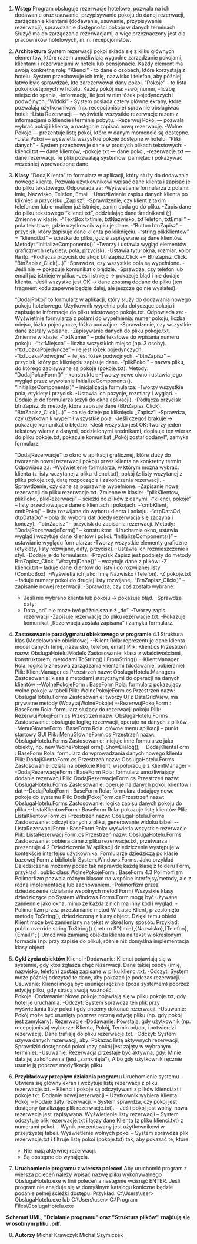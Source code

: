1. **Wstęp**
    Program obsługuje rezerwacje hotelowe, pozwala na ich dodawanie oraz usuwanie, przypisywanie pokoju do danej rezerwacji, zarządzanie klientami               (dodawanie, usuwanie, przypisywanie rezerwacji), sprawdzanie dostępności pokoju w danych terminach. Służyć ma do zarządzania rezerwacjami, a więc             przeznaczony jest dla pracowników hotelowych, m.in. recepcjonistów. 
2. **Architektura**
    System rezerwacji pokoi składa się z kilku głównych elementów, które razem umożliwiają wygodne zarządzanie pokojami, klientami i rezerwacjami w hotelu       lub pensjonacie. Każdy element ma swoją konkretną rolę:
    “Klienci” - to dane o osobach, które korzystają z hotelu.
    System przechowuje ich imię, nazwisko i telefon, aby później łatwo było sprawdzać, kto zarezerwował dany pokój.
    “Pokoje” - to lista pokoi dostępnych w hotelu.
     Każdy pokój ma:
    -swój numer,
    -liczbę miejsc do spania,
    -informację, ile jest w nim łóżek pojedynczych i podwójnych.
    “Widoki” - System posiada cztery główne ekrany, które pozwalają użytkownikowi (np. recepcjoniście) sprawnie obsługiwać hotel:
    -Lista Rezerwacji — wyświetla wszystkie rezerwacje razem z informacjami o kliencie i terminie pobytu.
    -Rezerwuj Pokój — pozwala wybrać pokój i klienta, a następnie zapisać nową rezerwację.
    -Wolne Pokoje — prezentuje listę pokoi, które w danym momencie są dostępne.
    -Lista Pokoi — wyświetla wszystkie pokoje dostępne w hotelu.
    “Pliki danych” - System przechowuje dane w prostych plikach tekstowych:
    -klienci.txt — dane klientów,
    -pokoje.txt — dane pokoi,
    -rezerwacje.txt — dane rezerwacji.
    Te pliki pozwalają systemowi pamiętać i pokazywać wcześniej wprowadzone dane.

3. **Klasy**
    “DodajKlienta” to formularz w aplikacji, który służy do dodawania nowego klienta. Pozwala użytkownikowi wpisać dane klienta i zapisać je do pliku             tekstowego.
    Odpowiada za:
    -Wyświetlanie formularza z polami: Imię, Nazwisko, Telefon, Email.
    -Umożliwianie zapisu danych klienta po kliknięciu przycisku „Zapisz”.
    -Sprawdzenie, czy klient z takim telefonem lub e-mailem już istnieje, zanim doda go do pliku.
    -Zapis dane do pliku tekstowego “klienci.txt”, oddzielając dane średnikami (;).
    Zmienne w klasie:
    -“TextBox txtImie, txtNazwisko, txtTelefon, txtEmail” – pola tekstowe, gdzie użytkownik wpisuje dane.
    -“Button btnZapisz” – przycisk, który zapisuje dane klienta po kliknięciu.
    -“string plikKlientow” = "klienci.txt" – ścieżka do pliku, gdzie zapisywane są dane klientów.
    Metody: 
    “InitializeComponents()”
    -Tworzy i ustawia wygląd elementów graficznych (etykiety, pola, przycisk).
    -Ustawia tytuł okna, rozmiar, kolor tła itp.
    -Podłącza przycisk do akcji: btnZapisz.Click += BtnZapisz_Click.
    “BtnZapisz_Click(...)”
    -Sprawdza, czy wszystkie pola są wypełnione.
    -Jeśli nie → pokazuje komunikat o błędzie.
    -Sprawdza, czy telefon lub email już istnieje w pliku.
    -Jeśli istnieje → pokazuje błąd i nie dodaje klienta.
    -Jeśli wszystko jest OK → dane zostaną dodane do pliku (ten fragment kodu zapewne będzie dalej, ale jeszcze go nie wysłałeś).
    
    “DodajPokoj” to formularz w aplikacji, który służy do dodawania nowego pokoju hotelowego. Użytkownik wypełnia pola dotyczące pokoju i zapisuje te            informacje do pliku tekstowego pokoje.txt.
    Odpowiada za:
    -Wyświetlnie formularza z polami do wypełnienia: numer pokoju, liczba miejsc, łóżka pojedyncze, łóżka podwójne.
    -Sprawdzenie, czy wszystkie dane zostały wpisane.
    -Zapisywanie danych do pliku pokoje.txt.
    Zmienne w klasie:
    -“txtNumer” – pole tekstowe do wpisania numeru pokoju.
    -“txtMiejsca” – liczba wszystkich miejsc (np. 3 osoby).
    -“txtLozkaPojedyncze” – ile jest łóżek pojedynczych.
    -“txtLozkaPodwojne” – ile jest łóżek podwójnych.
    -“btnZapisz” – przycisk, który po kliknięciu zapisuje dane.
    -“plikPokoi” – nazwa pliku, do którego zapisywane są pokoje (pokoje.txt).
    Metody:
    “DodajPokojForm()” – konstruktor:
    -Tworzy nowe okno i ustawia jego wygląd przez wywołanie InitializeComponents().
    “InitializeComponents()” – inicjalizacja formularza:
    -Tworzy wszystkie pola, etykiety i przycisk.
    -Ustawia ich pozycje, rozmiary i wygląd.
    -Dodaje je do formularza (czyli do okna aplikacji).
    -Podłącza przycisk btnZapisz do metody, która zapisuje dane (BtnZapisz_Click).
    “BtnZapisz_Click(...)” – co się dzieje po kliknięciu „Zapisz”:
    -Sprawdza, czy użytkownik wypełnił wszystkie pola.
    -Jeśli czegoś brakuje → pokazuje komunikat o błędzie.
    -Jeśli wszystko jest OK: tworzy jeden tekstowy wiersz z danymi, oddzielonymi średnikami, dopisuje ten wiersz do pliku pokoje.txt, pokazuje komunikat         „Pokój został dodany!”, zamyka formularz.
    
    “DodajRezerwacje” to okno w aplikacji graficznej, które służy do tworzenia nowej rezerwacji pokoju przez klienta na konkretny termin.
    Odpowiada za:
    -Wyświetlenie formularza, w którym można wybrać:
     klienta (z listy wczytanej z pliku klienci.txt),
     pokój (z listy wczytanej z pliku pokoje.txt),
     datę rozpoczęcia i zakończenia rezerwacji.
    -Sprawdzenie, czy dane są poprawnie wypełnione.
    -Zapisanie nowej rezerwacji do pliku rezerwacje.txt.
    Zmienne w klasie:
    -“plikKlientow, plikPokoi, plikRezerwacji” – ścieżki do plików z danymi.
    -“klienci, pokoje” – listy przechowujące dane o klientach i pokojach.
    -“cmbKlient, cmbPokoj” – listy rozwijane do wyboru klienta i pokoju.
    -“dtpDataOd, dtpDataDo” – pola do wyboru dat (kiedy rezerwacja się zaczyna i kończy).
    -“btnZapisz” – przycisk do zapisania rezerwacji.
    Metody:
    “DodajRezerwacjeForm()” – konstruktor:
    -Uruchamia okno, ustawia wygląd i wczytuje dane klientów i pokoi.
     “InitializeComponents()” – ustawianie wyglądu formularza:
    -Tworzy wszystkie elementy graficzne (etykiety, listy rozwijane, daty, przycisk).
    -Ustawia ich rozmieszczenie i styl.
    -Dodaje je do formularza.
    -Przycisk Zapisz jest podpięty do metody BtnZapisz_Click.
    “WczytajDane()” – wczytuje dane z plików:
    -Z klienci.txt – ładuje dane klientów do listy i do rozwijanej listy (ComboBox):
    -Wyświetla ich jako: Imię Nazwisko (Telefon).
    -Z pokoje.txt – ładuje numery pokoi do drugiej listy rozwijanej.
     “BtnZapisz_Click()” – zapisanie nowej rezerwacji:
    -Sprawdza, czy coś zostało wybrane:
    - Jeśli nie wybrano klienta lub pokoju → pokazuje błąd.
    -Sprawdza daty:
    - Data „od” nie może być późniejsza niż „do”.
    -Tworzy zapis rezerwacji
    -Zapisuje rezerwację do pliku rezerwacje.txt.
    -Pokazuje komunikat „Rezerwacja została zapisana” i zamyka formularz.

4. **Zastosowanie paradygmatu obiektowego w programie**
    4.1  Struktura klas (Modelowanie obiektowe)
     --Klient
    Rola: reprezentuje dane klienta – model danych (imię, nazwisko, telefon, email)
    Plik: Klient.cs
    Przestrzeń nazw: ObslugaHotelu.Models
    Zastosowanie: klasa z właściwościami, konstruktorem, metodami ToString() i
    FromString()
    --KlientManager
    Rola: logika biznesowa zarządzania klientami (dodawanie, pobieranie)
    Plik: KlientManager.cs
    Przestrzeń nazw: ObslugaHotelu.Managers
    Zastosowanie: klasa z metodami statycznymi do operacji na danych klientów
    --WolnePokojeForm : BaseForm
    Rola: formularz pokazujący wolne pokoje w tabeli
    Plik: WolnePokojeForm.cs
    Przestrzeń nazw: ObslugaHotelu.Forms
    Zastosowanie: tworzy UI z DataGridView, ma prywatne metody
    (WczytajWolnePokoje)
     --RezerwujPokojForm : BaseForm
    Rola: formularz służący do rezerwacji pokoju
    Plik: RezerwujPokojForm.cs
    Przestrzeń nazw: ObslugaHotelu.Forms
    Zastosowanie: obsługuje logikę rezerwacji, operuje na danych z plików
    --MenuGlowneForm : BaseForm
    Rola: główne menu aplikacji – punkt startowy GUI
    Plik: MenuGlowneForm.cs
    Przestrzeń nazw: ObslugaHotelu.Forms
    Zastosowanie: inicjuje inne formularze jako obiekty, np. new
    WolnePokojeForm().ShowDialog();
     --DodajKlientaForm : BaseForm
    Rola: formularz do wprowadzania danych nowego klienta
    Plik: DodajKlientaForm.cs
    Przestrzeń nazw: ObslugaHotelu.Forms
    Zastosowanie: działa na obiekcie Klient, współpracuje z KlientManager
     --DodajRezerwacjeForm : BaseForm
    Rola: formularz umożliwiający dodanie rezerwacji
    Plik: DodajRezerwacjeForm.cs
    Przestrzeń nazw: ObslugaHotelu.Forms
    Zastosowanie: operuje na danych pokoi, klientów i dat
    --DodajPokojForm : BaseForm
    Rola: formularz dodający nowe pokoje do systemu
    Plik: DodajPokojForm.cs
    Przestrzeń nazw: ObslugaHotelu.Forms
    Zastosowanie: logika zapisu danych pokoju do pliku
    --ListaKlientowForm : BaseForm
    Rola: pokazuje listę klientów
    Plik: ListaKlientowForm.cs
    Przestrzeń nazw: ObslugaHotelu.Forms
    Zastosowanie: odczyt danych z pliku, generowanie widoku tabeli
    --ListaRezerwacjiForm : BaseForm
    Rola: wyświetla wszystkie rezerwacje
    Plik: ListaRezerwacjiForm.cs
    Przestrzeń nazw: ObslugaHotelu.Forms
    Zastosowanie: pobiera dane z pliku rezerwacje.txt, przetwarza i prezentuje
    4.2 Dziedziczenie 
    W aplikacji dziedziczenie występuję w kontekście interfejsu użytkownika. Formularze
    dziedziczą po klasie bazowej Form z biblioteki System.Windows.Forms. Jako przykład
    Dziedziczenia możemy podać tak naprawdę każdą klasę z folderu Form, przykład : public
    class WolnePokojeForm : BaseForm
    4.3 Polimorfizm
    Polimorfizm pozwala różnym klasom na wspólne interfejsy/metody, ale z różną
    implementacją lub zachowaniem.
    -Polimorfizm przez dziedziczenie (działanie wspólnych metod Form)
    Wszystkie klasy dziedziczące po System.Windows.Forms.Form mogą być używane zamiennie
    jako okna, mimo że każda z nich ma inny kod i wygląd.
    -Polimorfizm przez przesłanianie metod
    W klasie Klient, przesłonięto metodę ToString(), dziedziczoną z klasy object. Dzięki temu
    obiekt Klient może być zamieniany na tekst w określony sposób.
    Przykład: public override string ToString()
    {
    return $"{Imie},{Nazwisko},{Telefon},{Email}";
    }
    Umożliwia zamianę obiektu klienta na tekst w określonym formacie (np. przy zapisie do
    pliku), różnie niż domyślna implementacja klasy object.

 5. **Cykl życia obiektów**
      Klienci
    -Dodawanie: Klienci pojawiają się w systemie, gdy ktoś zgłasza chęć rezerwacji. Dane takiej osoby (imię, nazwisko, telefon) zostają zapisane w pliku          klienci.txt.
    -Odczyt: System może później odczytać te dane, aby pokazać je podczas rezerwacji.
    -Usuwanie: Klienci mogą być usunięci ręcznie (poza systemem) poprzez edycję pliku, gdy stracą swoją ważność.   
      Pokoje
    -Dodawanie: Nowe pokoje pojawiają się w pliku pokoje.txt, gdy hotel je uruchamia.
    -Odczyt: System sprawdza ten plik przy wyświetlaniu listy pokoi i gdy chcemy dokonać rezerwacji.
    -Usuwanie: Pokój może być usunięty poprzez ręczną edycję pliku (np. gdy pokój jest zamykany).
      Rezerwacje
    -Dodawanie: Powstają, gdy użytkownik (np. recepcjonista) wybierze:
    Klienta,
    Pokój,
    Termin od/do,
    i potwierdzi rezerwację. Dane trafiają do pliku rezerwacje.txt.
    -Odczyt: System używa danych rezerwacji, aby:
    Pokazać listę aktywnych rezerwacji,
    Sprawdzić dostępność pokoi (czy pokój jest zajęty w wybranym terminie).
    -Usuwanie: Rezerwacja przestaje być aktywna, gdy:
    Minie data jej zakończenia (jest „zamknięta”),
    Albo gdy użytkownik ręcznie usunie ją poprzez modyfikację pliku.

6. **Przykładowy przepływ działania programu**
      Uruchomienie systemu
    – Otwiera się główny ekran i wczytuje listę rezerwacji z pliku rezerwacje.txt.
    – Klienci i pokoje są odczytywani z plików klienci.txt i pokoje.txt.
      Dodanie nowej rezerwacji
    – Użytkownik wybiera Klienta i Pokój.
    – Podaje daty rezerwacji.
    – System sprawdza, czy pokój jest dostępny (analizując plik rezerwacje.txt).
    – Jeśli pokój jest wolny, nowa rezerwacja jest zapisywana.
      Wyświetlenie listy rezerwacji
    – System odczytuje plik rezerwacje.txt i łączy dane Klienta (z pliku klienci.txt) z numerami pokoi.
    – Wynik prezentowany jest użytkownikowi w przejrzystej tabeli.
      Wyświetlenie wolnych pokoi
    – System sprawdza plik rezerwacje.txt i filtruje listę pokoi (pokoje.txt) tak, aby pokazać te, które:
    - Nie mają aktywnej rezerwacji.
    - Są dostępne do wynajęcia.

7. **Uruchomienie programu z wiersza poleceń**
   Aby uruchomić program z wiersza poleceń należy wpisać nazwę pliku wykonywalnego ObslugaHotelu.exe w linii poleceń a następnie wcisnąć ENTER. Jeśli           program nie znajduje się w domyślnym katalogu koniczne będzie podanie pełnej ścieżki dostępu.
   Przykład:
   C:\Users\user> ObslugaHotelu.exe
   lub
   C:\Users\user> C:\Program Files\ObslugaHotelu.exe

**Schemat UML, "Działanie programu" oraz "Struktura plików" znajdują się w osobnym pliku .pdf.**

8. **Autorzy**
    Michał Krawczyk
    Michał Szymiczek
